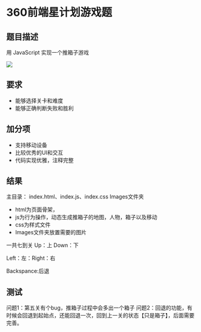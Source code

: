 # 360前端星计划游戏题

## 题目描述

用 JavaScript 实现一个推箱子游戏

![](https://p3.ssl.qhimg.com/t01a01fe1b96d05edcd.png)

## 要求

- 能够选择关卡和难度
- 能够正确判断失败和胜利

## 加分项

- 支持移动设备
- 比较优秀的UI和交互
- 代码实现优雅，注释完整

## 结果

主目录：
index.html、index.js、index.css Images文件夹
- html为页面骨架，
- js为行为操作，动态生成推箱子的地图，人物，箱子以及移动
- css为样式文件
- Images文件夹放置需要的图片

一共七到关
Up：上 Down：下

Left：左：Right：右

Backspance:后退

## 测试
问题1：第五关有个bug，推箱子过程中会多出一个箱子
问题2：回退的功能，有时候会回退到起始点，还能回退一次，回到上一关的状态【只是箱子】，后面需要完善。